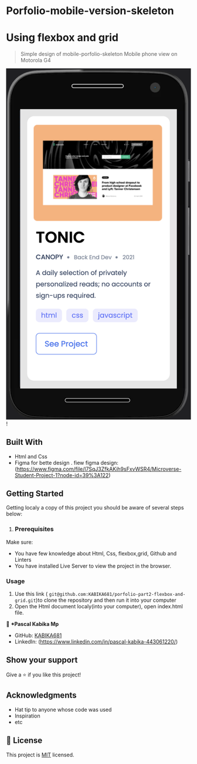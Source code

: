 # Porfolio-mobile-version-skeleton

# Using flexbox and grid

> Simple design of mobile-porfolio-skeleton
> Mobile phone view on Motorola G4

![screenshot](./motoG4.png)!

## Built With

- Html and Css
- Figma for bette design
  . fiew figma design: (https://www.figma.com/file/l7SqJ3ZfkAKih9sFxvWSR4/Microverse-Student-Project-1?node-id=39%3A122)

## Getting Started

Getting localy a copy of this project you should be aware of several steps below:

1. ### Prerequisites

Make sure:

- You have few knowledge about Html, Css, flexbox,grid, Github and Linters
- You have installed Live Server to view the project in the browser.

### Usage

1. Use this link ( `git@github.com:KABIKA681/porfolio-part2-flexbox-and-grid.git`)to clone the repository and then run it into your computer
2. Open the Html document localy(into your computer), open index.html file.

👤 **\*Pascal Kabika Mp**

- GitHub: [KABIKA681](https://github.com/KABIKA681?tab=overview&from=2021-12-01&to=2021-12-31)
- LinkedIn: (https://www.linkedin.com/in/pascal-kabika-443061220/)

## Show your support

Give a ⭐️ if you like this project!

## Acknowledgments

- Hat tip to anyone whose code was used
- Inspiration
- etc

## 📝 License

This project is [MIT](./MIT.md) licensed.

